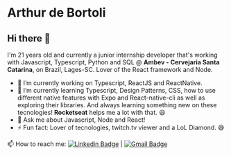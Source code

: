 # Arthur de Bortoli

## Hi there 👋

I'm 21 years old and currently a junior internship developer that's working with Javascript, Typescript, Python and SQL @ **Ambev - Cervejaria Santa Catarina**, on Brazil, Lages-SC. Lover of the React framework and Node.

- 🔭 I’m currently working on Typescript, ReactJS and ReactNative.
- 🌱 I’m currently learning Typescript, Design Patterns, CSS, how to use different native features with Expo and React-native-cli as well as exploring their libraries. And always learning something new on these tecnologies! **Rocketseat** helps me a lot with that. :smiley:
- 💬 Ask me about Javascript, Node and React!
- ⚡ Fun fact: Lover of tecnologies, twitch.tv viewer and a LoL Diamond. :sweat_smile:

📫 How to reach me: [![Linkedin Badge](https://img.shields.io/badge/-ArthurdeBortoli-blue?style=flat-square&logo=Linkedin&logoColor=white&link=https://https://www.linkedin.com/in/arthur-de-bortoli-b81361193/)](https://www.linkedin.com/in/arthur-de-bortoli-b81361193/) 
| 
[![Gmail Badge](https://img.shields.io/badge/-arthurdb1999@gmail.com-c14438?style=flat-square&logo=Gmail&logoColor=white&link=mailto:tgmarinho@gmail.com)](mailto:arthurdb1999@gmail.com)
